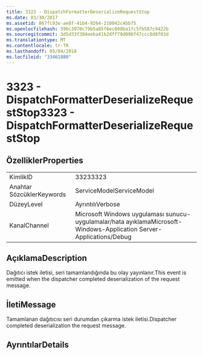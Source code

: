 ```yaml
---
title: 3323 - DispatchFormatterDeserializeRequestStop
ms.date: 03/30/2017
ms.assetid: 867fc93e-ae8f-41b4-9264-210042c4bb75
ms.openlocfilehash: 59bc3970c79b5a85f6ec808ba1fc5fb587c9422b
ms.sourcegitcommit: 3d5d33f384eeba41b2dff79d096f47ccc8d8f03d
ms.translationtype: MT
ms.contentlocale: tr-TR
ms.lasthandoff: 05/04/2018
ms.locfileid: "33461880"
---
```

# <a name="3323---dispatchformatterdeserializerequeststop"></a><span data-ttu-id="782a1-102">3323 - DispatchFormatterDeserializeRequestStop</span><span class="sxs-lookup"><span data-stu-id="782a1-102">3323 - DispatchFormatterDeserializeRequestStop</span></span>
## <a name="properties"></a><span data-ttu-id="782a1-103">Özellikler</span><span class="sxs-lookup"><span data-stu-id="782a1-103">Properties</span></span>  
  
|||  
|-|-|  
|<span data-ttu-id="782a1-104">Kimlik</span><span class="sxs-lookup"><span data-stu-id="782a1-104">ID</span></span>|<span data-ttu-id="782a1-105">3323</span><span class="sxs-lookup"><span data-stu-id="782a1-105">3323</span></span>|  
|<span data-ttu-id="782a1-106">Anahtar Sözcükler</span><span class="sxs-lookup"><span data-stu-id="782a1-106">Keywords</span></span>|<span data-ttu-id="782a1-107">ServiceModel</span><span class="sxs-lookup"><span data-stu-id="782a1-107">ServiceModel</span></span>|  
|<span data-ttu-id="782a1-108">Düzey</span><span class="sxs-lookup"><span data-stu-id="782a1-108">Level</span></span>|<span data-ttu-id="782a1-109">Ayrıntılı</span><span class="sxs-lookup"><span data-stu-id="782a1-109">Verbose</span></span>|  
|<span data-ttu-id="782a1-110">Kanal</span><span class="sxs-lookup"><span data-stu-id="782a1-110">Channel</span></span>|<span data-ttu-id="782a1-111">Microsoft Windows uygulaması sunucu-uygulamalar/hata ayıklama</span><span class="sxs-lookup"><span data-stu-id="782a1-111">Microsoft-Windows-Application Server-Applications/Debug</span></span>|  
  
## <a name="description"></a><span data-ttu-id="782a1-112">Açıklama</span><span class="sxs-lookup"><span data-stu-id="782a1-112">Description</span></span>  
 <span data-ttu-id="782a1-113">Dağıtıcı istek iletisi, seri tamamlandığında bu olay yayınlanır.</span><span class="sxs-lookup"><span data-stu-id="782a1-113">This event is emitted when the dispatcher completed deserialization of the request message.</span></span>  
  
## <a name="message"></a><span data-ttu-id="782a1-114">İleti</span><span class="sxs-lookup"><span data-stu-id="782a1-114">Message</span></span>  
 <span data-ttu-id="782a1-115">Tamamlanan dağıtıcısı seri durumdan çıkarma istek iletisi.</span><span class="sxs-lookup"><span data-stu-id="782a1-115">Dispatcher completed deserialization the request message.</span></span>  
  
## <a name="details"></a><span data-ttu-id="782a1-116">Ayrıntılar</span><span class="sxs-lookup"><span data-stu-id="782a1-116">Details</span></span>
